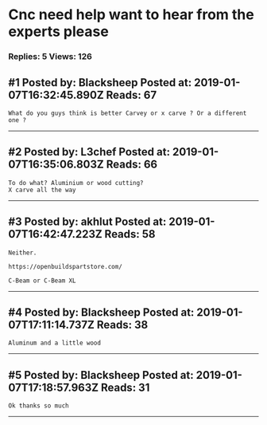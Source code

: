 # Cnc need help want to hear from the experts please

### Replies: 5 Views: 126

## \#1 Posted by: Blacksheep Posted at: 2019-01-07T16:32:45.890Z Reads: 67

```
What do you guys think is better Carvey or x carve ? Or a different one ?
```

---
## \#2 Posted by: L3chef Posted at: 2019-01-07T16:35:06.803Z Reads: 66

```
To do what? Aluminium or wood cutting?
X carve all the way
```

---
## \#3 Posted by: akhlut Posted at: 2019-01-07T16:42:47.223Z Reads: 58

```
Neither.

https://openbuildspartstore.com/

C-Beam or C-Beam XL
```

---
## \#4 Posted by: Blacksheep Posted at: 2019-01-07T17:11:14.737Z Reads: 38

```
Aluminum and a little wood
```

---
## \#5 Posted by: Blacksheep Posted at: 2019-01-07T17:18:57.963Z Reads: 31

```
Ok thanks so much
```

---
